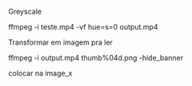 Greyscale

ffmpeg -i teste.mp4 -vf hue=s=0 output.mp4

Transformar em imagem pra ler

ffmpeg -i output.mp4 thumb%04d.png -hide_banner

colocar na image_x

